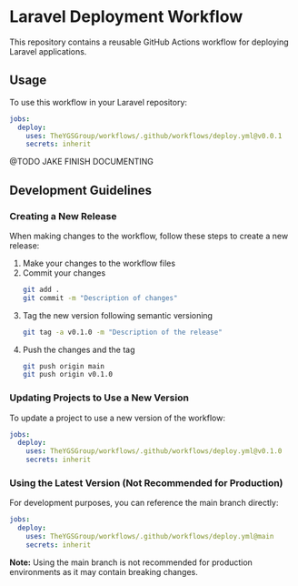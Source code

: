 # Laravel Deployment Workflow

This repository contains a reusable GitHub Actions workflow for deploying Laravel applications.

## Usage

To use this workflow in your Laravel repository:

```yaml
jobs:
  deploy:
    uses: TheYGSGroup/workflows/.github/workflows/deploy.yml@v0.0.1
    secrets: inherit
```

@TODO JAKE FINISH DOCUMENTING

## Development Guidelines

### Creating a New Release

When making changes to the workflow, follow these steps to create a new release:

1. Make your changes to the workflow files
2. Commit your changes
   ```bash
   git add .
   git commit -m "Description of changes"
   ```
3. Tag the new version following semantic versioning
   ```bash
   git tag -a v0.1.0 -m "Description of the release"
   ```
4. Push the changes and the tag
   ```bash
   git push origin main
   git push origin v0.1.0
   ```

### Updating Projects to Use a New Version

To update a project to use a new version of the workflow:

```yaml
jobs:
  deploy:
    uses: TheYGSGroup/workflows/.github/workflows/deploy.yml@v0.1.0
    secrets: inherit
```

### Using the Latest Version (Not Recommended for Production)

For development purposes, you can reference the main branch directly:

```yaml
jobs:
  deploy:
    uses: TheYGSGroup/workflows/.github/workflows/deploy.yml@main
    secrets: inherit
```

**Note:** Using the main branch is not recommended for production environments as it may contain breaking changes.